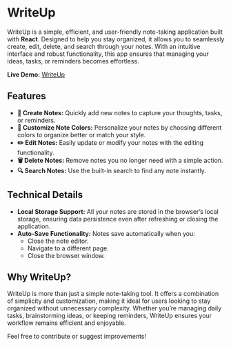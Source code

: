 <h1>WriteUp</h1>
        <p>
            WriteUp is a simple, efficient, and user-friendly note-taking application built with <strong>React</strong>. 
            Designed to help you stay organized, it allows you to seamlessly create, edit, delete, and search through your notes. 
            With an intuitive interface and robust functionality, this app ensures that managing your ideas, tasks, or reminders becomes effortless.
        </p>
        <p><strong>Live Demo:</strong> <a href="https://write-up-ten.vercel.app/" target="_blank">WriteUp</a></p>
    </header>
    <section>
        <h2>Features</h2>
        <ul>
            <li><strong>📝 Create Notes:</strong> Quickly add new notes to capture your thoughts, tasks, or reminders.</li>
            <li><strong>🎨 Customize Note Colors:</strong> Personalize your notes by choosing different colors to organize better or match your style.</li>
            <li><strong>✏️ Edit Notes:</strong> Easily update or modify your notes with the editing functionality.</li>
            <li><strong>🗑️ Delete Notes:</strong> Remove notes you no longer need with a simple action.</li>
            <li><strong>🔍 Search Notes:</strong> Use the built-in search to find any note instantly.</li>
        </ul>
    </section>
    <section>
        <h2>Technical Details</h2>
        <ul>
            <li><strong>Local Storage Support:</strong> All your notes are stored in the browser’s local storage, ensuring data persistence even after refreshing or closing the application.</li>
            <li><strong>Auto-Save Functionality:</strong> Notes save automatically when you:
                <ul>
                    <li>Close the note editor.</li>
                    <li>Navigate to a different page.</li>
                    <li>Close the browser window.</li>
                </ul>
            </li>
        </ul>
    </section>
    <section>
        <h2>Why WriteUp?</h2>
        <p>
            WriteUp is more than just a simple note-taking tool. It offers a combination of simplicity and customization, making it ideal for users looking to stay organized without unnecessary complexity. 
            Whether you’re managing daily tasks, brainstorming ideas, or keeping reminders, WriteUp ensures your workflow remains efficient and enjoyable.
        </p>
    </section>
    <footer>
        <p>Feel free to contribute or suggest improvements!</p>
    </footer>
